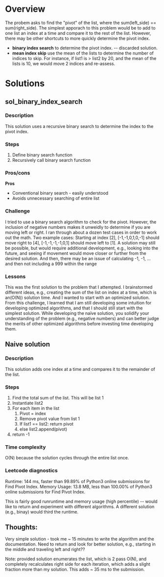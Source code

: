 # Overview
The probem asks to find the "pivot" of the list, where the sum(left_side) == sum(right_side). The simplest apporach to this problem would be to add to one list an index at a time and compare it to the rest of the list. However, there may be other shortcuts to more quickly determine the pivot index. 

* **binary index search** to determine the pivot index. -- discarded solution.
* **mean index skip** use the mean of the lists to determine the number of indices to skip. For instance, if list1 is > list2 by 20, and the mean of the lists is 10, we would move 2 indices and re-assess.


# Solutions

## sol_binary_index_search
### Description
This solution uses a recursive binary search to determine the index to the pivot index. 

### Steps
1. Define binary search function
2. Recursively call binary search function

### Pros/cons
**Pros**
* Conventional binary search - easily understood
* Avoids unnecessary searching of entire list

### Challenge
I tried to use a binary search algorithm to check for the pivot. However, the inclusion of negative numbers makes it unweidly to determine if you are moving left or right. I ran through about a dozen test cases in order to work out the math. Two example cases:
Starting at index [2], [-1,-1,0,1,0,-1] should move right to [4], [-1,-1,-1,-1,0,1] should move left to [1].  A solution may still be possible, but would require additional development, e.g., looking into the future, and seeing if movement would move closer or further from the desired solution. And then, there may be an issue of calculating -1, -1, … and then not including a 999 within the range

### Lessons
This was the first solution to the problem that I attempted. I brainstormed different ideas, e.g., creating the sum of the list on index at a time, which is an(O(N)) solution time. And I wanted to start with an optimized solution.  
From this challenge, I learned that I am still developing some intuition for developing optimized algorithms, and that I should still start with the simplest solution. While developing the naïve solution, you solidify your understanding of the problem (e.g., negative numbers) and can better judge the merits of other optimized algorithms before investing time developing them.  

## Naive solution
### Description
This solution adds one index at a time and compares it to the remainder of the list.

### Steps
1. Find the total sum of the list. This will be list 1
2. Instantiate list2
3. For each item in the list
   1. Pivot = index
   2. Remove pivot value from list 1
   3. If list1 == list2: return pivot
   4. else list2.append(pivot)
4. return -1

### Time complexity
O(N) because the solution cycles through the entire list once.

### Leetcode diagnostics
Runtime: 144 ms, faster than 99.89% of Python3 online submissions for Find Pivot Index.
Memory Usage: 13.8 MB, less than 100.00% of Python3 online submissions for Find Pivot Index.

This is fairly good runruntime and memory usage (high percentile) -- would like to return and experiment with different algorithms. A different solution (e.g., binay) would third the runtime.

## Thoughts:
Very simple solution - took me ~ 15 minutes to write the algorithm and the documentation. Need to return and look for better solution, e.g., starting in the middle and traveling left and right??

Note: provided solution enumerates the list, which is 2 pass O(N), and completely recalculates right side for each iteration, which adds a slight fraction more than my solution. This adds ~ 35 ms to the submission.

